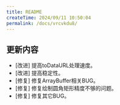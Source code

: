 ```yaml
---
title: README
createTime: 2024/09/11 10:50:04
permalink: /docs/vrcvkdu8/
---
```

## 更新内容

* [改进] 提高toDataURL处理速度。
* [改进] 提高稳定性。
* [修复] 修复ArrayBuffer相关BUG。
* [修复] 修复绘制圆角矩形精度不够的问题。
* [修复] 修复其它BUG。
